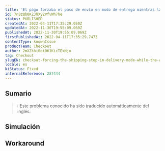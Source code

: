 ```yaml
---
title: 'El pago forzaba el paso de envío en modo de entrega mientras la dirección y la opción de punto de recogida se definían a través de la API'
id: 7nBzQb8KZ3hXy2VfvWh7he
status: PUBLISHED
createdAt: 2022-04-11T17:35:29.050Z
updatedAt: 2022-11-30T19:55:09.069Z
publishedAt: 2022-11-30T19:55:09.069Z
firstPublishedAt: 2022-04-11T17:35:29.747Z
contentType: knownIssue
productTeam: Checkout
author: 2mXZkbi0oi061KicTExNjo
tag: Checkout
slugEN: checkout-forcing-the-shipping-step-in-delivery-mode-while-the-address-and-pickup-point-option-was-defined-via-api
locale: es
kiStatus: Fixed
internalReference: 287444
---
```


## Sumario

>ℹ️ Este problema conocido ha sido traducido automáticamente del inglés.



## Simulación



## Workaround




